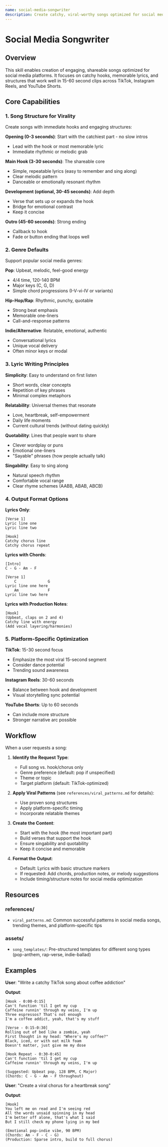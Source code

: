 ```yaml
---
name: social-media-songwriter
description: Create catchy, viral-worthy songs optimized for social media platforms like TikTok, Instagram Reels, and YouTube Shorts. Use this skill when writing songs, lyrics, hooks, or musical content intended for short-form social media sharing.
---
```


# Social Media Songwriter

## Overview

This skill enables creation of engaging, shareable songs optimized for social media platforms. It focuses on catchy hooks, memorable lyrics, and structures that work well in 15-60 second clips across TikTok, Instagram Reels, and YouTube Shorts.

## Core Capabilities

### 1. Song Structure for Virality

Create songs with immediate hooks and engaging structures:

**Opening (0-3 seconds)**: Start with the catchiest part - no slow intros
- Lead with the hook or most memorable lyric
- Immediate rhythmic or melodic grab

**Main Hook (3-30 seconds)**: The shareable core
- Simple, repeatable lyrics (easy to remember and sing along)
- Clear melodic pattern
- Danceable or emotionally resonant rhythm

**Development (optional, 30-45 seconds)**: Add depth
- Verse that sets up or expands the hook
- Bridge for emotional contrast
- Keep it concise

**Outro (45-60 seconds)**: Strong ending
- Callback to hook
- Fade or button ending that loops well

### 2. Genre Defaults

Support popular social media genres:

**Pop**: Upbeat, melodic, feel-good energy
- 4/4 time, 120-140 BPM
- Major keys (C, G, D)
- Simple chord progressions (I-V-vi-IV or variants)

**Hip-Hop/Rap**: Rhythmic, punchy, quotable
- Strong beat emphasis
- Memorable one-liners
- Call-and-response patterns

**Indie/Alternative**: Relatable, emotional, authentic
- Conversational lyrics
- Unique vocal delivery
- Often minor keys or modal

### 3. Lyric Writing Principles

**Simplicity**: Easy to understand on first listen
- Short words, clear concepts
- Repetition of key phrases
- Minimal complex metaphors

**Relatability**: Universal themes that resonate
- Love, heartbreak, self-empowerment
- Daily life moments
- Current cultural trends (without dating quickly)

**Quotability**: Lines that people want to share
- Clever wordplay or puns
- Emotional one-liners
- "Sayable" phrases (how people actually talk)

**Singability**: Easy to sing along
- Natural speech rhythm
- Comfortable vocal range
- Clear rhyme schemes (AABB, ABAB, ABCB)

### 4. Output Format Options

**Lyrics Only**:
```
[Verse 1]
Lyric line one
Lyric line two

[Hook]
Catchy chorus line
Catchy chorus repeat
```

**Lyrics with Chords**:
```
[Intro]
C - G - Am - F

[Verse 1]
    C              G
Lyric line one here
    Am             F
Lyric line two here
```

**Lyrics with Production Notes**:
```
[Hook]
(Upbeat, claps on 2 and 4)
Catchy line with energy
(Add vocal layering/harmonies)
```

### 5. Platform-Specific Optimization

**TikTok**: 15-30 second focus
- Emphasize the most viral 15-second segment
- Consider dance potential
- Trending sound awareness

**Instagram Reels**: 30-60 seconds
- Balance between hook and development
- Visual storytelling sync potential

**YouTube Shorts**: Up to 60 seconds
- Can include more structure
- Stronger narrative arc possible

## Workflow

When a user requests a song:

1. **Identify the Request Type**:
   - Full song vs. hook/chorus only
   - Genre preference (default: pop if unspecified)
   - Theme or topic
   - Target platform (default: TikTok-optimized)

2. **Apply Viral Patterns** (see `references/viral_patterns.md` for details):
   - Use proven song structures
   - Apply platform-specific timing
   - Incorporate relatable themes

3. **Create the Content**:
   - Start with the hook (the most important part)
   - Build verses that support the hook
   - Ensure singability and quotability
   - Keep it concise and memorable

4. **Format the Output**:
   - Default: Lyrics with basic structure markers
   - If requested: Add chords, production notes, or melody suggestions
   - Include timing/structure notes for social media optimization

## Resources

### references/

- `viral_patterns.md`: Common successful patterns in social media songs, trending themes, and platform-specific tips

### assets/

- `song_templates/`: Pre-structured templates for different song types (pop-anthem, rap-verse, indie-ballad)

## Examples

**User**: "Write a catchy TikTok song about coffee addiction"

**Output**:
```
[Hook - 0:00-0:15]
Can't function 'til I get my cup
Caffeine runnin' through my veins, I'm up
Three espressos? That's not enough
I'm a coffee addict, yeah, that's my stuff

[Verse - 0:15-0:30]
Rolling out of bed like a zombie, yeah
First thought in my head: "Where's my coffee?"
Black, iced, or with oat milk foam
Doesn't matter, just give me my dose

[Hook Repeat - 0:30-0:45]
Can't function 'til I get my cup
Caffeine runnin' through my veins, I'm up

(Suggested: Upbeat pop, 128 BPM, C Major)
(Chords: C - G - Am - F throughout)
```

**User**: "Create a viral chorus for a heartbreak song"

**Output**:
```
[Hook]
You left me on read and I'm seeing red
All the words unsaid spinning in my head
I'm better off alone, that's what I said
But I still check my phone lying in my bed

(Emotional pop-indie vibe, 90 BPM)
(Chords: Am - F - C - G)
(Production: Sparse intro, build to full chorus)
```
